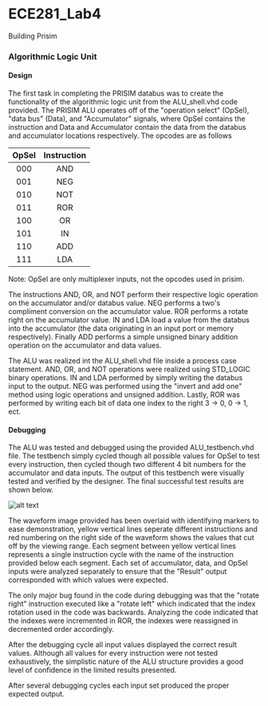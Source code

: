 ECE281_Lab4
===========

Building Prisim

### Algorithmic Logic Unit

#### Design

The first task in completing the PRISIM databus was to create the functionality of the algorithmic logic unit from the ALU_shell.vhd code provided. The PRISIM ALU operates off of the "operation select" (OpSel), "data bus" (Data), and "Accumulator" signals, where OpSel contains the instruction and Data and Accumulator contain the data from the databus and accumulator locations respectively. The opcodes are as follows

|OpSel|Instruction|
|:-:|:-:|
|000|AND|
|001|NEG|
|010|NOT|
|011|ROR|
|100|OR|
|101|IN|
|110|ADD|
|111|LDA|

 Note: OpSel are only multiplexer inputs, not the opcodes used in prisim.
  
The instructions AND, OR, and NOT perform their respective logic operation on the accumulator and/or databus value. NEG performs a two's compliment conversion on the accumulator value. ROR performs a rotate right on the accumulator value. IN and LDA load a value from the databus into the accumulator (the data originating in an input port or memory respectively). Finally ADD performs a simple unsigned binary addition operation on the accumulator and data values.

The ALU was realized int the ALU_shell.vhd file inside a process case statement. AND, OR, and NOT operations were realized using STD_LOGIC binary operations. IN and LDA performed by simply writing the databus input to the output. NEG was performed using the "invert and add one" method using logic operations and unsigned addition. Lastly, ROR was performed by writing each bit of data one index to the right 3 -> 0, 0 -> 1, ect.

#### Debugging

The ALU was tested and debugged using the provided ALU_testbench.vhd file. The testbench simply cycled though all possible values for OpSel to test every instruction, then cycled though two different 4 bit numbers for the accumulator and data inputs. The output of this testbench were visually tested and verified by the designer. The final successful test  results are shown below.

![alt text](https://raw2.github.com/IanGoodbody/ECE281_Lab4/master/ALU_test.jpg "ALU Testbench Waveform")

The waveform image provided has been overlaid with identifying markers to ease demonstration, yellow vertical lines seperate different instructions and red numbering on the right side of the waveform shows the values that cut off by the viewing range. Each segment between yellow vertical lines represents a single instruction cycle with the name of the instruction provided below each segment. Each set of accumulator, data, and OpSel inputs were analyzed separately to ensure that the "Result" output corresponded with which values were expected. 

The only major bug found in the code during debugging was that the "rotate right" instruction executed like a "rotate left" which indicated that the index rotation used in the code was backwards. Analyzing the code indicated that the indexes were incremented in ROR, the indexes were reassigned in decremented order accordingly.

After the debugging cycle all input values displayed the correct result values. Although all values for every instruction were not tested exhaustively, the simplistic nature of the ALU structure provides a good level of confidence in the limited results presented.

After several debugging cycles each input set produced the proper expected output. 
